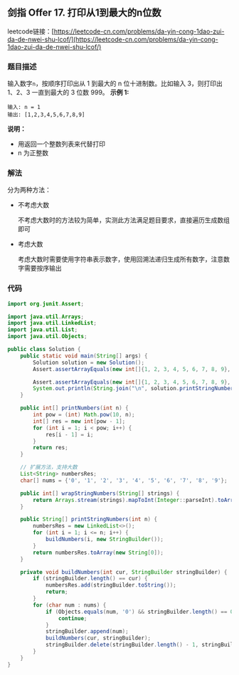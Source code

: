 ## 剑指 Offer 17. 打印从1到最大的n位数

leetcode链接：[https://leetcode-cn.com/problems/da-yin-cong-1dao-zui-da-de-nwei-shu-lcof/](https://leetcode-cn.com/problems/da-yin-cong-1dao-zui-da-de-nwei-shu-lcof/)

### 题目描述

输入数字`n`，按顺序打印出从 1 到最大的 n 位十进制数。比如输入 3，则打印出 1、2、3 一直到最大的 3 位数 999。
**示例 1:**

```
输入: n = 1
输出: [1,2,3,4,5,6,7,8,9]
```

**说明：**

- 用返回一个整数列表来代替打印
- n 为正整数

### 解法

分为两种方法：

- 不考虑大数

  不考虑大数时的方法较为简单，实测此方法满足题目要求，直接遍历生成数组即可

- 考虑大数

  考虑大数时需要使用字符串表示数字，使用回溯法递归生成所有数字，注意数字需要按序输出

### 代码

```java
import org.junit.Assert;

import java.util.Arrays;
import java.util.LinkedList;
import java.util.List;
import java.util.Objects;

public class Solution {
    public static void main(String[] args) {
        Solution solution = new Solution();
        Assert.assertArrayEquals(new int[]{1, 2, 3, 4, 5, 6, 7, 8, 9}, solution.printNumbers(1));

        Assert.assertArrayEquals(new int[]{1, 2, 3, 4, 5, 6, 7, 8, 9}, solution.wrapStringNumbers(solution.printStringNumbers(1)));
        System.out.println(String.join("\n", solution.printStringNumbers(5)));
    }

    public int[] printNumbers(int n) {
        int pow = (int) Math.pow(10, n);
        int[] res = new int[pow - 1];
        for (int i = 1; i < pow; i++) {
            res[i - 1] = i;
        }
        return res;
    }

    // 扩展方法，支持大数
    List<String> numbersRes;
    char[] nums = {'0', '1', '2', '3', '4', '5', '6', '7', '8', '9'};

    public int[] wrapStringNumbers(String[] strings) {
        return Arrays.stream(strings).mapToInt(Integer::parseInt).toArray();
    }

    public String[] printStringNumbers(int n) {
        numbersRes = new LinkedList<>();
        for (int i = 1; i <= n; i++) {
            buildNumbers(i, new StringBuilder());
        }
        return numbersRes.toArray(new String[0]);
    }

    private void buildNumbers(int cur, StringBuilder stringBuilder) {
        if (stringBuilder.length() == cur) {
            numbersRes.add(stringBuilder.toString());
            return;
        }
        for (char num : nums) {
            if (Objects.equals(num, '0') && stringBuilder.length() == 0) {
                continue;
            }
            stringBuilder.append(num);
            buildNumbers(cur, stringBuilder);
            stringBuilder.delete(stringBuilder.length() - 1, stringBuilder.length());
        }
    }
}

```
